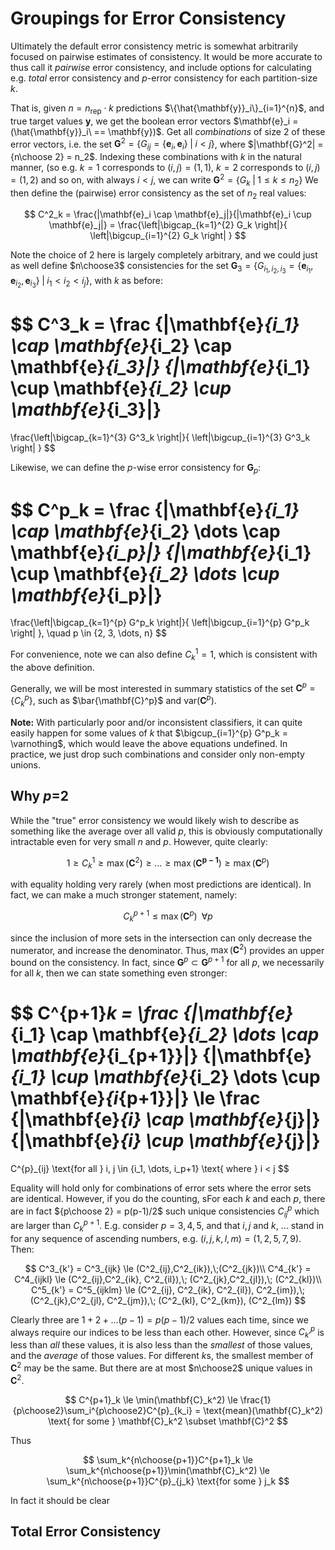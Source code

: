 # Groupings for Error Consistency

Ultimately the default error consistency metric is somewhat arbitrarily focused on pairwise
estimates of consistency. It would be more accurate to thus call it *pairwise* error consistency,
and include options for calculating e.g. *total* error consistency and $p$-error consistency for
each partition-size $k$.

That is, given $n = n_{\text{rep}} \cdot k$ predictions $\{\hat{\mathbf{y}}_i\}_{i=1}^{n}$, and true
target values $\mathbf{y}$, we get the boolean error vectors
$\mathbf{e}_i = (\hat{\mathbf{y}}_i\ == \mathbf{y})$. Get all *combinations* of size 2 of these
error vectors, i.e. the set
$\mathbf{G}^2 = \left\{G_{ij} = \{\mathbf{e}_i, \mathbf{e}_i\} \;|\; i < j\right\}$, where
$|\mathbf{G}^2| = {n\choose 2} = n_2$. Indexing these combinations with $k$ in the natural manner,
(so e.g. $k = 1$ corresponds to $(i, j) = (1, 1)$, $k = 2$ corresponds to $(i, j) = (1, 2)$ and so
on, with always $i < j$, we can write $\mathbf{G}^2 = \left\{G_k \;|\; 1 \le k \le n_2\right\}$
We then define the (pairwise) error consistency as the set of $n_2$ real values:

$$
C^2_k =
\frac{|\mathbf{e}_i \cap \mathbf{e}_j|}{|\mathbf{e}_i \cup \mathbf{e}_j|} =
\frac{\left|\bigcap_{k=1}^{2} G_k \right|}{ \left|\bigcup_{i=1}^{2} G_k \right| }
$$

Note the choice of 2 here is largely completely arbitrary, and we could just as well define
$n\choose3$ consistencies for the set
$\mathbf{G}_3 = \left\{ G_{i_1,i_2,i_3} = \{\mathbf{e}_{i_1}, \mathbf{e}_{i_2}, \mathbf{e}_{i_3}\} \;|\; i_1 < i_2 < i_j \right\}$,
with $k$ as before:

$$
C^3_k =
\frac
{|\mathbf{e}_{i_1} \cap \mathbf{e}_{i_2} \cap \mathbf{e}_{i_3}|}
{|\mathbf{e}_{i_1} \cup \mathbf{e}_{i_2} \cup \mathbf{e}_{i_3}|}
=
\frac{\left|\bigcap_{k=1}^{3} G^3_k \right|}{ \left|\bigcup_{i=1}^{3} G^3_k \right| }
$$

Likewise, we can define the $p$-wise error consistency for $\mathbf{G}_p$:

$$
C^p_k =
\frac
{|\mathbf{e}_{i_1} \cap \mathbf{e}_{i_2} \dots \cap \mathbf{e}_{i_p}|}
{|\mathbf{e}_{i_1} \cup \mathbf{e}_{i_2} \dots \cup \mathbf{e}_{i_p}|}
=
\frac{\left|\bigcap_{k=1}^{p} G^p_k \right|}{ \left|\bigcup_{i=1}^{p} G^p_k \right| },
\quad p \in \{2, 3, \dots, n\}
$$

For convenience, note we can also define $C_k^1 = 1$, which is consistent with the above definition.

Generally, we will be most interested in summary statistics of the set $\mathbf{C}^p = \{C^p_k\}$, such
as $\bar{\mathbf{C}^p}$ and $\text{var}({\mathbf{C}^p})$.

**Note:** With particularly poor and/or inconsistent classifiers, it can quite easily happen for
some values of $k$ that $\bigcup_{i=1}^{p} G^p_k = \varnothing$, which would leave the above equations
undefined. In practice, we just drop such combinations and consider only non-empty unions.

## Why $p$=2

While the "true" error consistency we would likely wish to describe as something like the average
over all valid $p$, this is obviously computationally intractable even for very small $n$ and $p$.
However, quite clearly:

$$
1 \ge C_k^1 \ge \max(\mathbf{C}^2) \ge \dots \ge \max(\mathbf{C^{p-1}}) \ge \max(\mathbf{C}^p)
$$

with equality holding very rarely (when most predictions are identical). In fact, we can make a much
stronger statement, namely:

$$ C_k^{p+1} \le \max(\mathbf{C}^p) \;\;\forall p $$

since the inclusion of more sets in the intersection can only decrease the numerator, and increase
the denominator. Thus, $\max(\mathbf{C}^2)$ provides an upper bound on the consistency. In fact,
since $\mathbf{G}^p \subset \mathbf{G}^{p+1}$ for all $p$, we necessarily for all $k$, then we can
state something even stronger:

$$
C^{p+1}_k =
\frac
{|\mathbf{e}_{i_1} \cap \mathbf{e}_{i_2} \dots \cap \mathbf{e}_{i_{p+1}}|}
{|\mathbf{e}_{i_1} \cup \mathbf{e}_{i_2} \dots \cup \mathbf{e}_{i_{p+1}}|}
\le
\frac
{|\mathbf{e}_{i} \cap \mathbf{e}_{j}|}
{|\mathbf{e}_{i} \cup \mathbf{e}_{j}|}
=
C^{p}_{ij} \text{for all } i, j \in \{i_1, \dots, i_p+1\} \text{ where } i < j
$$

Equality will hold only for combinations of error sets where the error sets are identical.
However, if you do the counting, sFor each $k$ and each $p$, there are in fact
${p\choose 2} = p(p-1)/2$ such unique consistencies $C^{p}_{ij}$ which are larger than $C^{p+1}_k$.
E.g. consider $p=3, 4, 5$, and that $i, j$ and $k$, $\dots$ stand in for any sequence of ascending numbers,
e.g. $(i,j,k,l,m) = (1,2,5,7,9)$. Then:

$$
C^3_{k'} = C^3_{ijk} \le (C^2_{ij},C^2_{ik}),\;(C^2_{jk})\\
C^4_{k'} = C^4_{ijkl} \le (C^2_{ij},C^2_{ik}, C^2_{il}),\; (C^2_{jk},C^2_{jl}),\; (C^2_{kl})\\
C^5_{k'} = C^5_{ijklm} \le (C^2_{ij}, C^2_{ik}, C^2_{il}), C^2_{im}),\; (C^2_{jk},C^2_{jl},
C^2_{jm}),\; (C^2_{kl}, C^2_{km}), (C^2_{lm})
$$

Clearly three are $1 + 2 + \dots (p-1) = p(p-1)/2$ values each time, since we always require our
indices to be less than each other. However, since $C^p_{k'}$ is less than *all* these values, it
is also less than the *smallest* of those values, and the *average* of those values. For different
$k$s, the smallest member of $\mathbf{C}^2$ may be the same. But there are at most $n\choose2$
unique values in $\mathbf{C}^2$.

$$
C^{p+1}_k
\le
\min(\mathbf{C}_k^2)
\le
\frac{1}{p\choose2}\sum_i^{p\choose2}C^{p}_{k_i}
 = \text{mean}(\mathbf{C}_k^2) \text{ for some }
\mathbf{C}_k^2 \subset \mathbf{C}^2
$$


Thus

$$
\sum_k^{n\choose{p+1}}C^{p+1}_k
\le
\sum_k^{n\choose{p+1}}\min(\mathbf{C}_k^2)
\le
\sum_k^{n\choose{p+1}}C^{p}_{j_k} \text{for some } j_k
$$

In fact it should be clear

## Total Error Consistency

